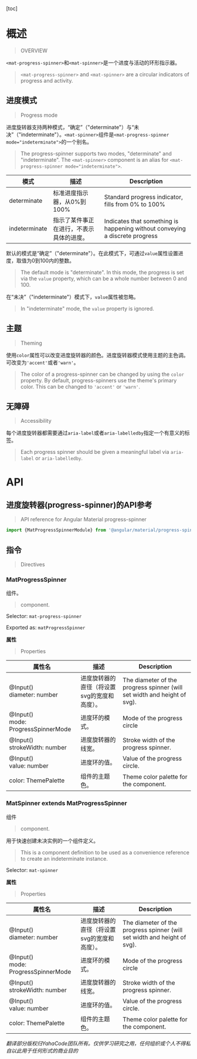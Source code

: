 [toc]

# 概述

> OVERVIEW

`<mat-progress-spinner>`和`<mat-spinner>`是一个进度与活动的环形指示器。

> `<mat-progress-spinner>` and `<mat-spinner>` are a circular indicators of progress and activity.

## 进度模式

> Progress mode

进度旋转器支持两种模式，“确定”（"determinate"）与“未决”（"indeterminate"）。`<mat-spinner>`组件是`<mat-progress-spinner mode="indeterminate">`的一个别名。

> The progress-spinner supports two modes, "determinate" and "indeterminate". The `<mat-spinner>` component is an alias for `<mat-progress-spinner mode="indeterminate">`.

模式|描述|Description
-|-|-
determinate|标准进度指示器，从0%到100%|Standard progress indicator, fills from 0% to 100%
indeterminate|指示了某件事正在进行，不表示具体的进度。|Indicates that something is happening without conveying a discrete progress

默认的模式是“确定”（"determinate"）。在此模式下，可通过`value`属性设置进度，取值为0到100内的整数。

> The default mode is "determinate". In this mode, the progress is set via the `value` property, which can be a whole number between 0 and 100.

在“未决”（"indeterminate"）模式下，`value`属性被忽略。

> In "indeterminate" mode, the `value` property is ignored.

## 主题

> Theming

使用`color`属性可以改变进度旋转器的颜色。进度旋转器模式使用主题的主色调。可改变为`'accent'`或者`'warn'`。

> The color of a progress-spinner can be changed by using the `color` property. By default, progress-spinners use the theme's primary color. This can be changed to `'accent'` or `'warn'`.

## 无障碍

> Accessibility

每个进度旋转器都需要通过`aria-label`或者`aria-labelledby`指定一个有意义的标签。

> Each progress spinner should be given a meaningful label via `aria-label` or `aria-labelledby`.

# API

## 进度旋转器(progress-spinner)的API参考

> API reference for Angular Material progress-spinner

```ts
import {MatProgressSpinnerModule} from '@angular/material/progress-spinner';
```

## 指令

> Directives

### MatProgressSpinner

组件。

> component.

Selector: `mat-progress-spinner`

Exported as: `matProgressSpinner`

**属性**

> Properties

属性名|描述|Description
-|-|-
@Input()<br>diameter: number|进度旋转器的直径（将设置svg的宽度和高度）。|The diameter of the progress spinner (will set width and height of svg).
@Input()<br>mode: ProgressSpinnerMode|进度环的模式。|Mode of the progress circle
@Input()<br>strokeWidth: number|进度旋转器的线宽。|Stroke width of the progress spinner.
@Input()<br>value: number|进度环的值。|Value of the progress circle.
color: ThemePalette|组件的主题色。|Theme color palette for the component.

### MatSpinner **extends MatProgressSpinner**

组件

> component.

用于快速创建未决实例的一个组件定义。

> This is a component definition to be used as a convenience reference to create an indeterminate instance.

Selector: `mat-spinner`

**属性**

> Properties

属性名|描述|Description
-|-|-
@Input()<br>diameter: number|进度旋转器的直径（将设置svg的宽度和高度）。|The diameter of the progress spinner (will set width and height of svg).
@Input()<br>mode: ProgressSpinnerMode|进度环的模式。|Mode of the progress circle
@Input()<br>strokeWidth: number|进度旋转器的线宽。|Stroke width of the progress spinner.
@Input()<br>value: number|进度环的值。|Value of the progress circle.
color: ThemePalette|组件的主题色。|Theme color palette for the component.

*翻译部分版权归YahaCode团队所有。仅供学习研究之用，任何组织或个人不得私自以此用于任何形式的商业目的*